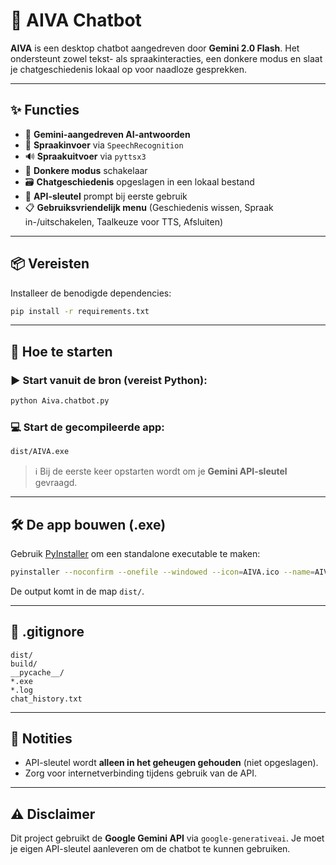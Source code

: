 # 🧠 **AIVA Chatbot**

**AIVA** is een desktop chatbot aangedreven door **Gemini 2.0 Flash**. Het ondersteunt zowel tekst- als spraakinteracties, een donkere modus en slaat je chatgeschiedenis lokaal op voor naadloze gesprekken.

---

## ✨ **Functies**

* 💬 **Gemini-aangedreven AI-antwoorden**
* 🎤 **Spraakinvoer** via `SpeechRecognition`
* 🔊 **Spraakuitvoer** via `pyttsx3`
* 🌙 **Donkere modus** schakelaar
* 🗃️ **Chatgeschiedenis** opgeslagen in een lokaal bestand
* 🔐 **API-sleutel** prompt bij eerste gebruik
* 📋 **Gebruiksvriendelijk menu** (Geschiedenis wissen, Spraak in-/uitschakelen, Taalkeuze voor TTS, Afsluiten)

---

## 📦 **Vereisten**

Installeer de benodigde dependencies:

```bash
pip install -r requirements.txt
```

---

## 🚀 **Hoe te starten**

### ▶️ Start vanuit de bron (vereist Python):

```bash
python Aiva.chatbot.py
```

### 💻 Start de gecompileerde app:

```bash
dist/AIVA.exe
```

> ℹ️ Bij de eerste keer opstarten wordt om je **Gemini API-sleutel** gevraagd.

---

## 🛠️ **De app bouwen (.exe)**

Gebruik [PyInstaller](https://pyinstaller.org/) om een standalone executable te maken:

```bash
pyinstaller --noconfirm --onefile --windowed --icon=AIVA.ico --name=AIVA Aiva.chatbot.py
```

De output komt in de map `dist/`.

---

## 🚫 **.gitignore**

```gitignore
dist/
build/
__pycache__/
*.exe
*.log
chat_history.txt
```

---

## 🧠 **Notities**

* API-sleutel wordt **alleen in het geheugen gehouden** (niet opgeslagen).
* Zorg voor internetverbinding tijdens gebruik van de API.

---

## ⚠️ **Disclaimer**

Dit project gebruikt de **Google Gemini API** via `google-generativeai`. Je moet je eigen API-sleutel aanleveren om de chatbot te kunnen gebruiken.
